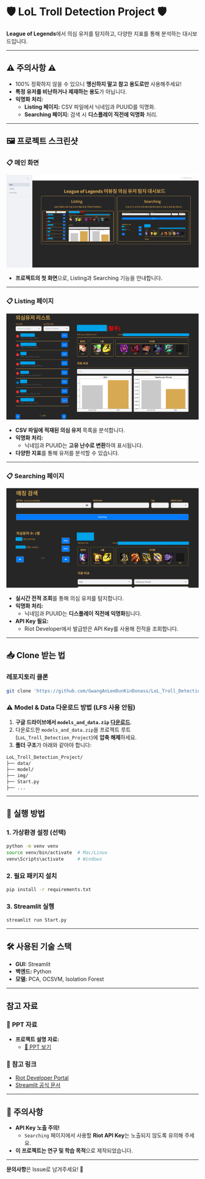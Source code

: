 # 🛡️ LoL Troll Detection Project 🛡️
**League of Legends**에서 의심 유저를 탐지하고, 다양한 지표를 통해 분석하는 대시보드입니다.

---

## ⚠️ **주의사항** ⚠️
- 100% 정확하지 않을 수 있으니 **맹신하지 말고 참고 용도로만** 사용해주세요! 
- **특정 유저를 비난하거나 제재하는 용도**가 아닙니다.  
- **익명화 처리:**  
  - **Listing 페이지:** CSV 파일에서 닉네임과 PUUID를 익명화.  
  - **Searching 페이지:** 검색 시 **디스플레이 직전에 익명화** 처리.  

---

## 🖼️ **프로젝트 스크린샷**

### 📋 **메인 화면**
![Main](./img/screenshot/title.png)
- **프로젝트의 첫 화면**으로, Listing과 Searching 기능을 안내합니다.

---

### 📋 **Listing 페이지**
![Listing](./img/screenshot/list.png)
- **CSV 파일에 적재된 의심 유저** 목록을 분석합니다.  
- **익명화 처리:**  
  - 닉네임과 PUUID는 **고유 난수로 변환**하여 표시됩니다.  
- **다양한 지표**를 통해 유저를 분석할 수 있습니다.

---

### 📋 **Searching 페이지**
![Searching](./img/screenshot/search.png)
- **실시간 전적 조회**를 통해 의심 유저를 탐지합니다.  
- **익명화 처리:**  
  - 닉네임과 PUUID는 **디스플레이 직전에 익명화**됩니다.  
- **API Key 필요:**  
  - Riot Developer에서 발급받은 API Key를 사용해 전적을 조회합니다.  

---

## 📥 **Clone 받는 법**

### **레포지토리 클론**
```bash
git clone 'https://github.com/GwangAnLeeDunKinDonass/LoL_Troll_Detection_Project.git'
```

### ⚠️ **Model & Data 다운로드 방법 (LFS 사용 안됨)**

1. **구글 드라이브에서 `models_and_data.zip` [다운로드](https://drive.google.com/file/d/1IU8jBlGDMmaouHl26G3ufmls0_UqVvpz/view?usp=sharing)**.  
2. 다운로드한 `models_and_data.zip`을 프로젝트 루트 (`LoL_Troll_Detection_Project`)에 **압축 해제**하세요.  
3. **폴더 구조**가 아래와 같아야 합니다:

```
LoL_Troll_Detection_Project/
├── data/
├── model/
├── img/
├── Start.py
├── ...
```

---

## 🚀 **실행 방법**

### 1. **가상환경 설정 (선택)**
```bash
python -m venv venv
source venv/bin/activate  # Mac/Linux
venv\Scripts\activate     # Windows
```

### 2. **필요 패키지 설치**

```bash
pip install -r requirements.txt
```

### 3. **Streamlit 실행**
```bash
streamlit run Start.py
```

---

## 🛠️ **사용된 기술 스택**
- **GUI:** Streamlit  
- **백엔드:** Python
- **모델:** PCA, OCSVM, Isolation Forest

---

## 참고 자료

### 📄 **PPT 자료**
- **프로젝트 설명 자료:**  
  - [📑 PPT 보기](./img/ppt.pdf)  

### 🔗 **참고 링크**
- [Riot Developer Portal](https://developer.riotgames.com/)
- [Streamlit 공식 문서](https://docs.streamlit.io/)

---

## 📌 **주의사항**
- **API Key 노출 주의!**  
  - `Searching` 페이지에서 사용할 **Riot API Key**는 노출되지 않도록 유의해 주세요.
- **이 프로젝트는 연구 및 학습 목적**으로 제작되었습니다.  

---

**문의사항**은 Issue로 남겨주세요! 🙌
